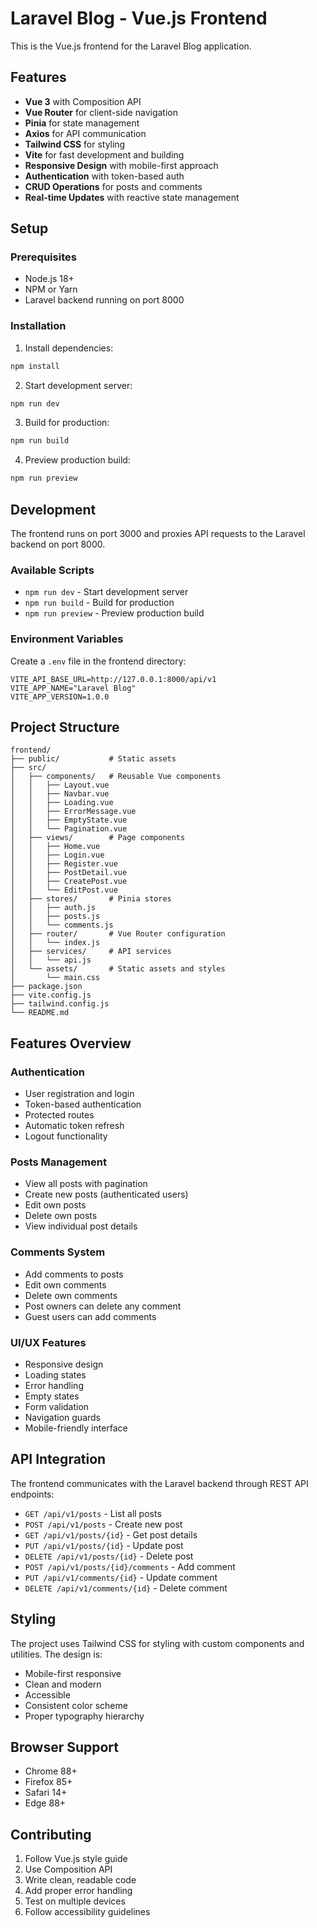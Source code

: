 # Laravel Blog - Vue.js Frontend

This is the Vue.js frontend for the Laravel Blog application.

## Features

- **Vue 3** with Composition API
- **Vue Router** for client-side navigation
- **Pinia** for state management
- **Axios** for API communication
- **Tailwind CSS** for styling
- **Vite** for fast development and building
- **Responsive Design** with mobile-first approach
- **Authentication** with token-based auth
- **CRUD Operations** for posts and comments
- **Real-time Updates** with reactive state management

## Setup

### Prerequisites
- Node.js 18+ 
- NPM or Yarn
- Laravel backend running on port 8000

### Installation

1. Install dependencies:
```bash
npm install
```

2. Start development server:
```bash
npm run dev
```

3. Build for production:
```bash
npm run build
```

4. Preview production build:
```bash
npm run preview
```

## Development

The frontend runs on port 3000 and proxies API requests to the Laravel backend on port 8000.

### Available Scripts

- `npm run dev` - Start development server
- `npm run build` - Build for production
- `npm run preview` - Preview production build

### Environment Variables

Create a `.env` file in the frontend directory:

```env
VITE_API_BASE_URL=http://127.0.0.1:8000/api/v1
VITE_APP_NAME="Laravel Blog"
VITE_APP_VERSION=1.0.0
```

## Project Structure

```
frontend/
├── public/           # Static assets
├── src/
│   ├── components/   # Reusable Vue components
│   │   ├── Layout.vue
│   │   ├── Navbar.vue
│   │   ├── Loading.vue
│   │   ├── ErrorMessage.vue
│   │   ├── EmptyState.vue
│   │   └── Pagination.vue
│   ├── views/        # Page components
│   │   ├── Home.vue
│   │   ├── Login.vue
│   │   ├── Register.vue
│   │   ├── PostDetail.vue
│   │   ├── CreatePost.vue
│   │   └── EditPost.vue
│   ├── stores/       # Pinia stores
│   │   ├── auth.js
│   │   ├── posts.js
│   │   └── comments.js
│   ├── router/       # Vue Router configuration
│   │   └── index.js
│   ├── services/     # API services
│   │   └── api.js
│   └── assets/       # Static assets and styles
│       └── main.css
├── package.json
├── vite.config.js
├── tailwind.config.js
└── README.md
```

## Features Overview

### Authentication
- User registration and login
- Token-based authentication
- Protected routes
- Automatic token refresh
- Logout functionality

### Posts Management
- View all posts with pagination
- Create new posts (authenticated users)
- Edit own posts
- Delete own posts
- View individual post details

### Comments System
- Add comments to posts
- Edit own comments
- Delete own comments
- Post owners can delete any comment
- Guest users can add comments

### UI/UX Features
- Responsive design
- Loading states
- Error handling
- Empty states
- Form validation
- Navigation guards
- Mobile-friendly interface

## API Integration

The frontend communicates with the Laravel backend through REST API endpoints:

- `GET /api/v1/posts` - List all posts
- `POST /api/v1/posts` - Create new post
- `GET /api/v1/posts/{id}` - Get post details
- `PUT /api/v1/posts/{id}` - Update post
- `DELETE /api/v1/posts/{id}` - Delete post
- `POST /api/v1/posts/{id}/comments` - Add comment
- `PUT /api/v1/comments/{id}` - Update comment
- `DELETE /api/v1/comments/{id}` - Delete comment

## Styling

The project uses Tailwind CSS for styling with custom components and utilities. The design is:

- Mobile-first responsive
- Clean and modern
- Accessible
- Consistent color scheme
- Proper typography hierarchy

## Browser Support

- Chrome 88+
- Firefox 85+
- Safari 14+
- Edge 88+

## Contributing

1. Follow Vue.js style guide
2. Use Composition API
3. Write clean, readable code
4. Add proper error handling
5. Test on multiple devices
6. Follow accessibility guidelines
